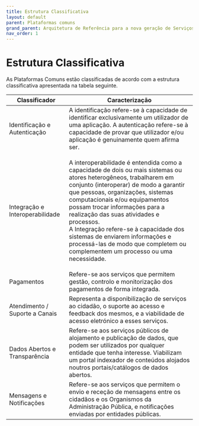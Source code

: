 ```yaml
---
title: Estrutura Classificativa
layout: default
parent: Plataformas comuns
grand_parent: Arquitetura de Referência para a nova geração de Serviços Públicos Digitais
nav_order: 1
---
```


# Estrutura Classificativa

As Plataformas Comuns estão classificadas de acordo com a estrutura classificativa apresentada na tabela seguinte.

| Classificador                   | Caracterização                                                                                                                                                                                                                                                                                                                                                                                                                                                                         |
| ------------------------------- | -------------------------------------------------------------------------------------------------------------------------------------------------------------------------------------------------------------------------------------------------------------------------------------------------------------------------------------------------------------------------------------------------------------------------------------------------------------------------------------- |
| Identificação e Autenticação    | A identificação refere-se à capacidade de identificar exclusivamente um utilizador de uma aplicação. A autenticação refere-se à capacidade de provar que utilizador e/ou aplicação é genuinamente quem afirma ser.                                                                                                                                                                                                                                                                     |
| Integração e Interoperabilidade | <p>A interoperabilidade é entendida como a capacidade de dois ou mais sistemas ou atores heterogêneos, trabalharem em conjunto (interoperar) de modo a garantir que pessoas, organizações, sistemas computacionais e/ou equipamentos possam trocar informações para a realização das suas atividades e processos.<br>A Integração refere-se à capacidade dos sistemas de enviarem informações e processá-las de modo que completem ou complementem um processo ou uma necessidade.</p> |
| Pagamentos                      | Refere-se aos serviços que permitem gestão, controlo e monitorização dos pagamentos de forma integrada.                                                                                                                                                                                                                                                                                                                                                                                |
| Atendimento / Suporte a Canais  | Representa a disponibilização de serviços ao cidadão, o suporte ao acesso e feedback dos mesmos, e a viabilidade de acesso eletrónico a esses serviços.                                                                                                                                                                                                                                                                                                                                |
| Dados Abertos e Transparência   | Refere-se aos serviços públicos de alojamento e publicação de dados, que podem ser utilizados por qualquer entidade que tenha interesse. Viabilizam um portal indexador de conteúdos alojados noutros portais/catálogos de dados abertos.                                                                                                                                                                                                                                              |
| Mensagens e Notificações        | Refere-se aos serviços que permitem o envio e receção de mensagens entre os cidadãos e os Organismos da Administração Pública, e notificações enviadas por entidades públicas.                                                                                                                                                                                                                                                                                                         |
